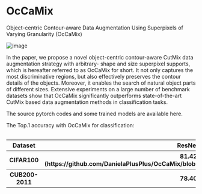 # OcCaMix
Object-centric Contour-aware Data Augmentation Using Superpixels of Varying Granularity (OcCaMix)

![image](https://github.com/DanielaPlusPlus/OcCaMix/blob/main/framework.png)

In the paper, we propose a novel object-centric contour-aware CutMix data augmentation strategy with arbitrary- shape and size superpixel supports, which is hereafter referred to as OcCaMix for short. It not only captures the most discriminative regions, but also effectively preserves the contour details of the objects. Moreover, it enables the search of natural object parts of different sizes. Extensive experiments on a large number of benchmark datasets show that OcCaMix significantly outperforms state-of-the-art CutMix based data augmentation methods in classification tasks. 

The source pytorch codes and some trained models are available here.

The Top.1 accuracy with OcCaMix for classification:

<table align="left">
  <tr><th align="center">Dataset</th><th align="center">ResNet18</th><th align="center">ResNet50</th><th align="center">ResNeXt50</th></tr>
  <tr><th align="center">CIFAR100</th><th align="center">81.42%(https://github.com/DanielaPlusPlus/OcCaMix/blob/main/CIFAR100_imagesize32_R18_OcCaMix.pt)</th><th align="center">83.69%(https://github.com/DanielaPlusPlus/OcCaMix/blob/main/CIFAR100_imagesize32_R50_OcCaMix.pt)</th><th align="center">84.01%(https://github.com/DanielaPlusPlus/OcCaMix/blob/main/CIFAR100_imagesize32_RX50_OcCaMix.pt)</th></tr>
  <tr><th align="center">CUB200-2011</th><th align="center">78.40%</th><th align="center">82.94%</th><th align="center">83.69%</th></tr>
</table>
